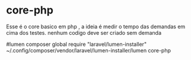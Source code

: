 # core-php
Esse é o core basico em php , a ideia é medir o tempo das demandas em cima dos testes. nenhum codigo deve ser criado sem demanda



#lumen
composer global require "laravel/lumen-installer"
~/.config/composer/vendor/laravel/lumen-installer/lumen core-php


